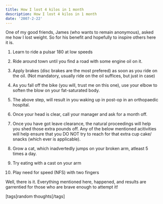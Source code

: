```yaml
---
title: How I lost 4 kilos in 1 month
description: How I lost 4 kilos in 1 month
date: '2007-2-22'
---
```


One of my good friends, James (who wants to remain anonymous), asked me how I lost weight. So for his benefit and hopefully to inspire others here it is.

1. Learn to ride a pulsar 180 at low speeds
2. Ride around town until you find a road with some engine oil on it.
3. Apply brakes (disc brakes are the most prefered) as soon as you ride on the oil. (Not mandatory, usually ride on the oil suffices, but just in case)
4. As you fall off the bike (you will, trust me on this one), use your elbow to soften the blow on your fat-saturated body.
5. The above step, will result in you waking up in post-op in an orthopaedic hospital.
6. Once your head is clear, call your manager and ask for a month off.
7. Once you have got leave clearance, the natural proceedings will help you shed those extra pounds off. Any of the below mentioned acitivities will help ensure that you DO NOT try to reach for that extra cup cake/ snacks (which ever is applicable).

1. Grow a cat, which inadvertedly jumps on your broken arm, atleast 5 times a day.
2. Try eating with a cast on your arm
3. Play need for speed (NFS) with two fingers

Well, there is it. Everything mentioned here, happened, and results are garrentied for those who are brave enough to attempt it!

\[tags\]random thoughts\[/tags\]